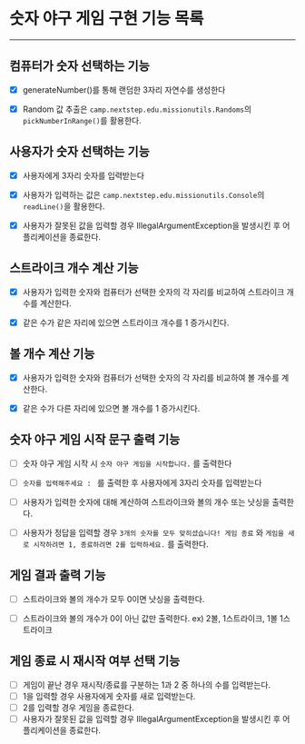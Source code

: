 # 숫자 야구 게임 구현 기능 목록

---

## 컴퓨터가 숫자 선택하는 기능

- [x] generateNumber()를 통해 랜덤한 3자리 자연수를 생성한다
- [x] Random 값 추출은 `camp.nextstep.edu.missionutils.Randoms`의 `pickNumberInRange()`를 활용한다.



## 사용자가 숫자 선택하는 기능

- [x] 사용자에게 3자리 숫자를 입력받는다
- [x] 사용자가 입력하는 값은 `camp.nextstep.edu.missionutils.Console`의 `readLine()`을 활용한다.
- [x] 사용자가 잘못된 값을 입력할 경우 IllegalArgumentException을 발생시킨 후 어플리케이션을 종료한다.



## 스트라이크 개수 계산 기능

- [x] 사용자가 입력한 숫자와 컴퓨터가 선택한 숫자의 각 자리를 비교하여 스트라이크 개수를 계산한다.
- [x] 같은 수가 같은 자리에 있으면 스트라이크 개수를 1 증가시킨다.



## 볼 개수 계산 기능

- [x] 사용자가 입력한 숫자와 컴퓨터가 선택한 숫자의 각 자리를 비교하여 볼 개수를 계산한다.
- [x] 같은 수가 다른 자리에 있으면 볼 개수를 1 증가시킨다.



## 숫자 야구 게임 시작 문구 출력 기능

- [ ] 숫자 야구 게임 시작 시 `숫자 야구 게임을 시작합니다.` 를 출력한다

- [ ] `숫자를 입력해주세요 : ` 를 출력한 후 사용자에게 3자리 숫자를 입력받는다

- [ ] 사용자가 입력한 숫자에 대해 계산하여 스트라이크와 볼의 개수 또는 낫싱을 출력한다.

- [ ] 사용자가 정답을 입력할 경우 `3개의 숫자를 모두 맞히셨습니다! 게임 종료` 와 `게임을 새로 시작하려면 1, 종료하려면 2를 입력하세요.` 를 출력한다.



## 게임 결과 출력 기능

- [ ] 스트라이크와 볼의 개수가 모두 0이면 낫싱을 출력한다.
- [ ] 스트라이크와 볼의 개수가 0이 아닌 값만 출력한다. ex) 2볼, 1스트라이크, 1볼 1스트라이크



## 게임 종료 시 재시작 여부 선택 기능

- [ ] 게임이 끝난 경우 재시작/종료를 구분하는 1과 2 중 하나의 수를 입력받는다.
- [ ] 1을 입력할 경우 사용자에게 숫자를 새로 입력받는다.
- [ ] 2를 입력할 경우 게임을 종료한다.
- [ ] 사용자가 잘못된 값을 입력할 경우 IllegalArgumentException을 발생시킨 후 어플리케이션을 종료한다.
